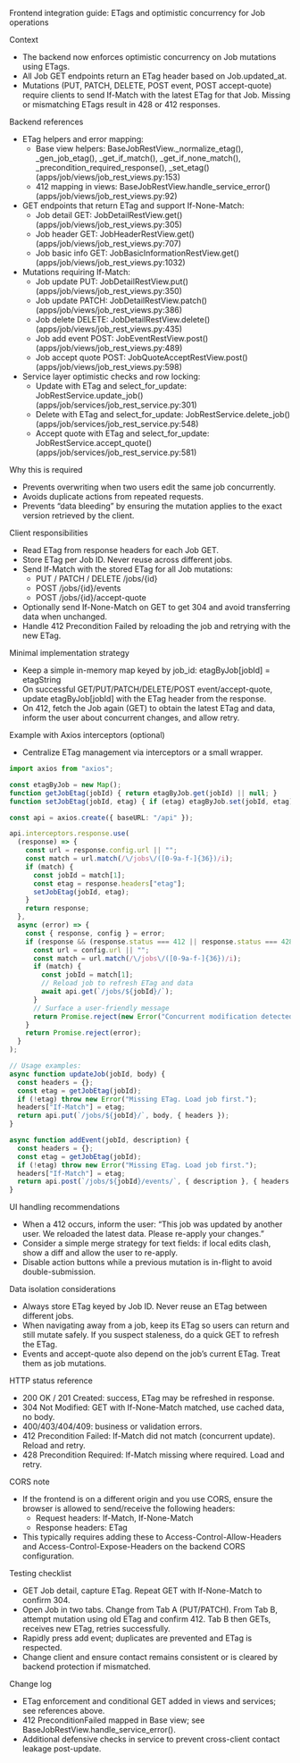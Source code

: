 Frontend integration guide: ETags and optimistic concurrency for Job operations

Context
- The backend now enforces optimistic concurrency on Job mutations using ETags.
- All Job GET endpoints return an ETag header based on Job.updated_at.
- Mutations (PUT, PATCH, DELETE, POST event, POST accept-quote) require clients to send If-Match with the latest ETag for that Job. Missing or mismatching ETags result in 428 or 412 responses.

Backend references
- ETag helpers and error mapping:
  - Base view helpers: BaseJobRestView._normalize_etag(), _gen_job_etag(), _get_if_match(), _get_if_none_match(), _precondition_required_response(), _set_etag() (apps/job/views/job_rest_views.py:153)
  - 412 mapping in views: BaseJobRestView.handle_service_error() (apps/job/views/job_rest_views.py:92)
- GET endpoints that return ETag and support If-None-Match:
  - Job detail GET: JobDetailRestView.get() (apps/job/views/job_rest_views.py:305)
  - Job header GET: JobHeaderRestView.get() (apps/job/views/job_rest_views.py:707)
  - Job basic info GET: JobBasicInformationRestView.get() (apps/job/views/job_rest_views.py:1032)
- Mutations requiring If-Match:
  - Job update PUT: JobDetailRestView.put() (apps/job/views/job_rest_views.py:350)
  - Job update PATCH: JobDetailRestView.patch() (apps/job/views/job_rest_views.py:386)
  - Job delete DELETE: JobDetailRestView.delete() (apps/job/views/job_rest_views.py:435)
  - Job add event POST: JobEventRestView.post() (apps/job/views/job_rest_views.py:489)
  - Job accept quote POST: JobQuoteAcceptRestView.post() (apps/job/views/job_rest_views.py:598)
- Service layer optimistic checks and row locking:
  - Update with ETag and select_for_update: JobRestService.update_job() (apps/job/services/job_rest_service.py:301)
  - Delete with ETag and select_for_update: JobRestService.delete_job() (apps/job/services/job_rest_service.py:548)
  - Accept quote with ETag and select_for_update: JobRestService.accept_quote() (apps/job/services/job_rest_service.py:581)

Why this is required
- Prevents overwriting when two users edit the same job concurrently.
- Avoids duplicate actions from repeated requests.
- Prevents “data bleeding” by ensuring the mutation applies to the exact version retrieved by the client.

Client responsibilities
- Read ETag from response headers for each Job GET.
- Store ETag per Job ID. Never reuse across different jobs.
- Send If-Match with the stored ETag for all Job mutations:
  - PUT / PATCH / DELETE /jobs/{id}
  - POST /jobs/{id}/events
  - POST /jobs/{id}/accept-quote
- Optionally send If-None-Match on GET to get 304 and avoid transferring data when unchanged.
- Handle 412 Precondition Failed by reloading the job and retrying with the new ETag.

Minimal implementation strategy
- Keep a simple in-memory map keyed by job_id: etagByJob[jobId] = etagString
- On successful GET/PUT/PATCH/DELETE/POST event/accept-quote, update etagByJob[jobId] with the ETag header from the response.
- On 412, fetch the Job again (GET) to obtain the latest ETag and data, inform the user about concurrent changes, and allow retry.

Example with Axios interceptors (optional)
- Centralize ETag management via interceptors or a small wrapper.

```typescript
import axios from "axios";

const etagByJob = new Map();
function getJobEtag(jobId) { return etagByJob.get(jobId) || null; }
function setJobEtag(jobId, etag) { if (etag) etagByJob.set(jobId, etag); }

const api = axios.create({ baseURL: "/api" });

api.interceptors.response.use(
  (response) => {
    const url = response.config.url || "";
    const match = url.match(/\/jobs\/([0-9a-f-]{36})/i);
    if (match) {
      const jobId = match[1];
      const etag = response.headers["etag"];
      setJobEtag(jobId, etag);
    }
    return response;
  },
  async (error) => {
    const { response, config } = error;
    if (response && (response.status === 412 || response.status === 428)) {
      const url = config.url || "";
      const match = url.match(/\/jobs\/([0-9a-f-]{36})/i);
      if (match) {
        const jobId = match[1];
        // Reload job to refresh ETag and data
        await api.get(`/jobs/${jobId}/`);
      }
      // Surface a user-friendly message
      return Promise.reject(new Error("Concurrent modification detected. Job reloaded. Please retry."));
    }
    return Promise.reject(error);
  }
);

// Usage examples:
async function updateJob(jobId, body) {
  const headers = {};
  const etag = getJobEtag(jobId);
  if (!etag) throw new Error("Missing ETag. Load job first.");
  headers["If-Match"] = etag;
  return api.put(`/jobs/${jobId}/`, body, { headers });
}

async function addEvent(jobId, description) {
  const headers = {};
  const etag = getJobEtag(jobId);
  if (!etag) throw new Error("Missing ETag. Load job first.");
  headers["If-Match"] = etag;
  return api.post(`/jobs/${jobId}/events/`, { description }, { headers });
}
```

UI handling recommendations
- When a 412 occurs, inform the user: “This job was updated by another user. We reloaded the latest data. Please re-apply your changes.”
- Consider a simple merge strategy for text fields: if local edits clash, show a diff and allow the user to re-apply.
- Disable action buttons while a previous mutation is in-flight to avoid double-submission.

Data isolation considerations
- Always store ETag keyed by Job ID. Never reuse an ETag between different jobs.
- When navigating away from a job, keep its ETag so users can return and still mutate safely. If you suspect staleness, do a quick GET to refresh the ETag.
- Events and accept-quote also depend on the job’s current ETag. Treat them as job mutations.

HTTP status reference
- 200 OK / 201 Created: success, ETag may be refreshed in response.
- 304 Not Modified: GET with If-None-Match matched, use cached data, no body.
- 400/403/404/409: business or validation errors.
- 412 Precondition Failed: If-Match did not match (concurrent update). Reload and retry.
- 428 Precondition Required: If-Match missing where required. Load and retry.

CORS note
- If the frontend is on a different origin and you use CORS, ensure the browser is allowed to send/receive the following headers:
  - Request headers: If-Match, If-None-Match
  - Response headers: ETag
- This typically requires adding these to Access-Control-Allow-Headers and Access-Control-Expose-Headers on the backend CORS configuration.

Testing checklist
- GET Job detail, capture ETag. Repeat GET with If-None-Match to confirm 304.
- Open Job in two tabs. Change from Tab A (PUT/PATCH). From Tab B, attempt mutation using old ETag and confirm 412. Tab B then GETs, receives new ETag, retries successfully.
- Rapidly press add event; duplicates are prevented and ETag is respected.
- Change client and ensure contact remains consistent or is cleared by backend protection if mismatched.

Change log
- ETag enforcement and conditional GET added in views and services; see references above.
- 412 PreconditionFailed mapped in Base view; see BaseJobRestView.handle_service_error().
- Additional defensive checks in service to prevent cross-client contact leakage post-update.
